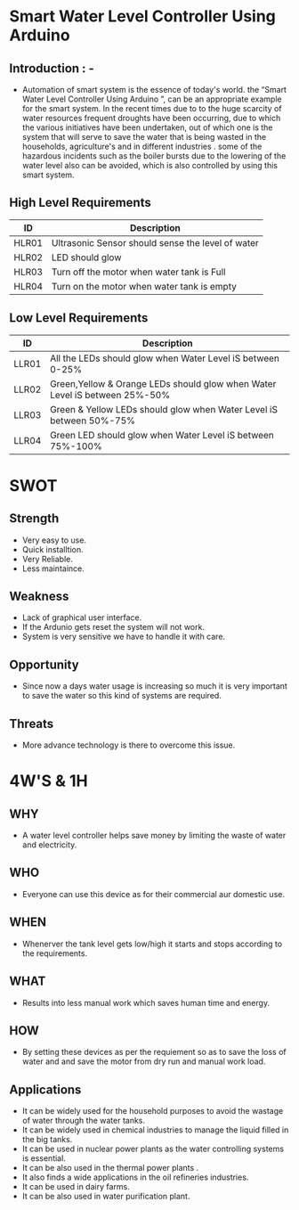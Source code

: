# Smart Water Level Controller Using Arduino
## Introduction : -
* Automation of smart system is the essence of today's world. the “Smart Water Level Controller Using Arduino ”, can be an appropriate example for the smart system. In the recent times due to to the huge scarcity of water resources frequent droughts have been occurring, due to which the various initiatives have been undertaken, out of which one is the system that will serve to save the water that is being wasted in the households, agriculture's and in different industries . some of the hazardous incidents such as the boiler bursts due to the lowering of the water level also can be avoided, which is also controlled by using this smart system.
## High Level Requirements
|ID|Description|
|----|------|
|HLR01|Ultrasonic Sensor should sense the level of water|
|HLR02|LED should glow|
|HLR03|Turn off the motor when water tank is Full|
|HLR04|Turn on the motor when water tank is empty|
## Low Level Requirements
|ID|Description|
|----|------|
|LLR01|All the LEDs should glow  when Water Level iS between 0-25%|
|LLR02|Green,Yellow & Orange  LEDs should glow  when Water Level iS between 25%-50%|
|LLR03|Green & Yellow LEDs should glow  when Water Level iS between 50%-75%|
|LLR04|Green LED should glow  when Water Level iS between 75%-100%|
# SWOT
## Strength
* Very easy to use.
* Quick installtion.
* Very Reliable.
* Less maintaince.
## Weakness
* Lack of graphical user interface.
* If the Ardunio gets reset the system will not work.
* System is very sensitive we have to handle it with care.
## Opportunity
* Since now a days water usage is increasing so much it is very important to save the water so this kind of systems are required.
## Threats
* More advance technology is there to overcome this issue.
# 4W'S & 1H
## WHY
* A water level controller helps save money by limiting the waste of water and electricity.
## WHO
* Everyone can use this device as for their commercial aur domestic use.
## WHEN
* Whenerver the tank level gets low/high it starts and stops according to the requirements.
## WHAT
* Results into less manual work which saves human time and energy.
## HOW
* By setting these devices as per the requiement so as to save the loss of water and and save the motor from dry run and manual work load.
## Applications
* It can be widely used for the household purposes to avoid the wastage of water through the water tanks.
* It can be widely used in chemical industries to manage the liquid filled in the big tanks.
* It can be used in nuclear power plants as the water controlling systems is essential.
* It can be also used in the thermal power plants .
* It also finds a wide applications in the oil refineries industries.
* It can be used in dairy farms.
* It can be also used in water purification plant.
